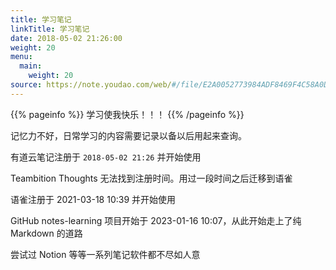```yaml
---
title: 学习笔记
linkTitle: 学习笔记
date: 2018-05-02 21:26:00
weight: 20
menu:
  main:
    weight: 20
source: https://note.youdao.com/web/#/file/E2A0052773984ADF8469F4C58A0DE1FA
---
```


{{% pageinfo %}}
学习使我快乐！！！
{{% /pageinfo %}}

记忆力不好，日常学习的内容需要记录以备以后用起来查询。

有道云笔记注册于 `2018-05-02 21:26` 并开始使用

Teambition Thoughts 无法找到注册时间。用过一段时间之后迁移到语雀

语雀注册于 2021-03-18 10:39 并开始使用

GitHub notes-learning 项目开始于 2023-01-16 10:07，从此开始走上了纯 Markdown 的道路

尝试过 Notion 等等一系列笔记软件都不尽如人意
